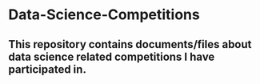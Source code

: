 # Data-Science-Competitions
This repository contains documents/files about data science related competitions I have participated in.
---
 
